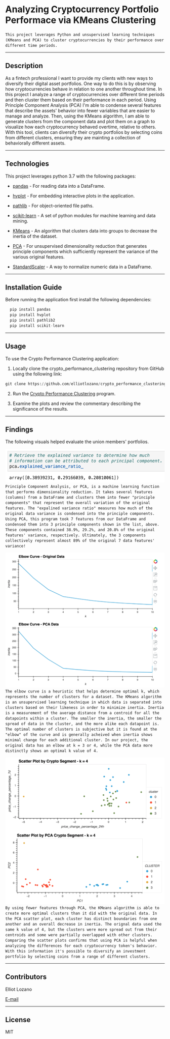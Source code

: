 # Analyzing Cryptocurrency Portfolio Performace via KMeans Clustering

`This project leverages Python and unsupervised learning techniques (KMeans and PCA) to cluster cryptocurrencies by their performance over different time periods.`

---

## Description

As a fintech professional I want to provide my clients with new ways to diversify their digital asset portfolios. One way to do this is by observing how cryptocurrencies behave in relation to one another throughout time. In this project I analyze a range of cryptocurrencies over different time periods and then cluster them based on their performance in each period. Using Principle Component Analysis (PCA) I'm able to condense several features that describe the assets' behavior into fewer variables that are easier to manage and analyze. Then, using the KMeans algorithm, I am able to generate clusters from the component data and plot them on a graph to visualize how each cryptocurrency behaved overtime, relative to others. With this tool, clients can diversify their crypto portfolios by selecting coins from different clusters, ensuring they are mainting a collection of behaviorally different assets.

---

## Technologies

This project leverages python 3.7 with the following packages:

* [pandas](https://github.com/pandas-dev/pandas) - For reading data into a DataFrame.

* [hvplot](https://pypi.org/project/hvplot/) - For embedding interactive plots in the application.

* [pathlib](https://pypi.org/project/pathlib2/) - For object-oriented file paths.

* [scikit-learn](https://pypi.org/project/scikit-learn/) - A set of python modules for machine learning and data mining.

* [KMeans](https://scikit-learn.org/stable/modules/clustering.html#k-means) - An algorithm that clusters data into groups to decrease the inertia of the dataset.

* [PCA](https://scikit-learn.org/stable/modules/unsupervised_reduction.html#pca-principal-component-analysis) - For unsupervised dimensionality reduction that generates principle components which sufficiently represent the variance of the various original features.

* [StandardScaler](https://scikit-learn.org/stable/modules/preprocessing.html#standardization-or-mean-removal-and-variance-scaling) - A way to normalize numeric data in a DataFrame.

---

## Installation Guide

Before running the application first install the following dependencies:

```python
  pip install pandas
  pip install hvplot
  pip install pathlib2
  pip install scikit-learn
```

---

## Usage

To use the Crypto Performance Clustering application:

1. Locally clone the crypto_performance_clustering repository from GitHub using the following link:

```python
git clone https://github.com/elliotlozano/crypto_performance_clustering.git
```

2. Run the [Crypto Performance Clustering](crypto_investments.ipynb) program.

3. Examine the plots and review the commentary describing the significance of the results.

---

## Findings

The following visuals helped evaluate the union members' portfolios.

![Explained Variance Ratios](explained_variance_ratios.png)
`Principle Component Analysis, or PCA, is a machine learning function that performs dimensionality reduction. It takes several features (columns) from a DataFrame and clusters them into fewer "principle components" that represent the overall variation of the original features. The "expalined variance ratio" measures how much of the original data variance is condensed into the principle components. Using PCA, this program took 7 features from our DataFrame and condensed them into 3 principle components shown in the list, above. These components contained 38.9%, 29.2%, and 20.8% of the original features' variance, respectively. Ultimately, the 3 components collectively represent almost 89% of the original 7 data features' variance!`

![Finding Optimal k](optimal_k_values.png)
`The elbow curve is a heuristic that helps determine optimal k, which represents the number of clusters for a dataset. The KMeans algorithm is an unsupervised learning technique in which data is separated into clusters based on their likeness in order to minimize inertia. Inertia is a measurement of the average distance from a centroid for all the datapoints within a cluster. The smaller the inertia, the smaller the spread of data in the cluster, and the more alike each datapoint is. The optimal number of clusters is subjective but it is found at the "elbow" of the curve and is generally acheived when inertia shows minimal change for each additional cluster. In our project, the original data has an elbow at k = 3 or 4, while the PCA data more distinctly shows an optimal k value of 4.`

![CLuster Analysis](cluster_scatter_plots.png)
`By using fewer features through PCA, the KMeans algorithm is able to create more optimal clusters than it did with the original data. In the PCA scatter plot, each cluster has distinct boundaries from one another and an overall decrease in inertia. The orignal data used the same k value of 4, but the clusters were more spread out from their centroids and some were partially overlapped with other clusters. Comparing the scatter plots confirms that using PCA is helpful when analyzing the differences for each cryptocurrency token's behavior. With this information it's possible to diversify an investment portfolio by selecting coins from a range of different clusters.`

---

## Contributors

Elliot Lozano

[E-mail](elliotlozano95@gmail.com)

---

## License

MIT


